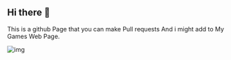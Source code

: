 ## Hi there 👋
This is a github Page that you can make Pull requests And i might add to My Games Web Page.
<!--

**Here are some ideas to get you started:**

🙋‍♀️ A short introduction - what is your organization all about?
🌈 Contribution guidelines - how can the community get involved?
👩‍💻 Useful resources - where can the community find your docs? Is there anything else the community should know?
🍿 Fun facts - what does your team eat for breakfast?
🧙 Remember, you can do mighty things with the power of [Markdown](https://docs.github.com/github/writing-on-github/getting-started-with-writing-and-formatting-on-github/basic-writing-and-formatting-syntax)
-->
![img](https://user-images.githubusercontent.com/3369400/133268513-5bfe2f93-4402-42c9-a403-81c9e86934b6.jpeg)
